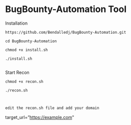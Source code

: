 # BugBounty-Automation Tool 

Installation

```
https://github.com/Bendalledj/BugBounty-Automation.git

cd BugBounty-Automation

chmod +x install.sh

./install.sh 


```



Start Recon 

```
chmod +x recon.sh

./recon.sh



edit the recon.sh file and add your domain 

```
target_url=”<https://example.com>"
